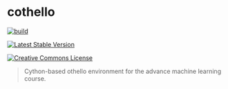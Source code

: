 cothello
===

[![build](https://github.com/tatsy-classes/cothello/actions/workflows/build.yml/badge.svg)](https://github.com/tatsy-classes/cothello/actions/workflows/build.yml)

[![Latest Stable Version](https://img.shields.io/packagist/v/tatsy-classes/cothello?label=version)](https://packagist.org/packages/tatsy-classes/cothello)

[![Creative Commons License](https://i.creativecommons.org/l/by-nc-sa/4.0/88x31.png)](http://creativecommons.org/licenses/by-nc-sa/4.0/)

> Cython-based othello environment for the advance machine learning course.

